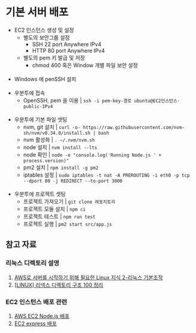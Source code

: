 # 기본 서버 배포

- EC2 인스턴스 생성 및 설정
    - 별도의 보안그룹 설정
        - SSH 22 port Anywhere IPv4
        - HTTP 80 port Anywhere IPv4
    - 별도의 pem 키 발급 및 저장
        - chmod 400 혹은 Window 개별 파일 보안 설정
<br><br>
- Windows 에 penSSH 설치
<br><br>
- 우분투에 접속
    - OpenSSH, pem 을 이용 | `ssh -i pem-key-경로 ubuntu@EC2인스턴스-public-IPv4`
<br><br>
- 우분투에 기본 파일 셋팅
    - nvm, git 설치 | `curl -o- https://raw.githubusercontent.com/nvm-sh/nvm/v0.34.0/install.sh | bash`        
    - nvm 활성화 | `. ~/.nvm/nvm.sh`
    - node 설치 | `nvm install --lts`
    - node 확인 | `node -e "console.log('Running Node.js ' + process.version)"`
    - pm2 설치 | `npm install -g pm2`
    - iptables 설정 | `sudo iptables -t nat -A PREROUTING -i eth0 -p tcp --dport 80 -j REDIRECT --to-port 3000`
<br><br>
- 우분투에 프로젝트 셋팅
    - 프로젝트 가져오기 | `git clone 레포지토리`
    - 프로젝트 모듈 설치 | `npm ci`
    - 프로젝트 테스트 | `npm run test`
    - 프로젝트 실행 | `pm2 start src/app.js`

## 참고 자료

### 리눅스 디렉토리 설명

1. [AWS로 서버를 시작하기 위해 필요한 Linux 지식 2-리눅스 기본조작](https://medium.com/jaewoo/aws%EB%A1%9C-%EC%84%9C%EB%B2%84%EB%A5%BC-%EC%8B%9C%EC%9E%91%ED%95%98%EA%B8%B0-%EC%9C%84%ED%95%B4-%ED%95%84%EC%9A%94%ED%95%9C-linux-%EC%A7%80%EC%8B%9D-2-%EB%A6%AC%EB%88%85%EC%8A%A4-%EA%B8%B0%EB%B3%B8%EC%A1%B0%EC%9E%91-40ba64a10ead)
2. [[LINUX] 리넥스 디렉토리 구조 100 정리](https://inpa.tistory.com/entry/LINUX-%F0%9F%93%9A-%EB%A6%AC%EB%88%85%EC%8A%A4-%EB%94%94%EB%A0%89%ED%86%A0%EB%A6%AC-%EA%B5%AC%EC%A1%B0#6dde)

### EC2 인스턴스 배포 관련

1. [AWS EC2 Node.js 배포](https://velog.io/@rheey90/AWS-EC2-Node.js-%EC%84%9C%EB%B2%84-%EB%B0%B0%ED%8F%AC#aws-ec2-%EB%B0%B0%ED%8F%AC%EB%A5%BC-%EC%9C%84%ED%95%9C-%EA%B0%84%EB%8B%A8%ED%95%9C-nodejs-%EC%84%9C%EB%B2%84-%EB%A7%8C%EB%93%A4%EA%B8%B0)
2. [EC2 express 배포](https://velog.io/@ksh4820/AWS-EC2-express-%EB%B0%B0%ED%8F%AC)
